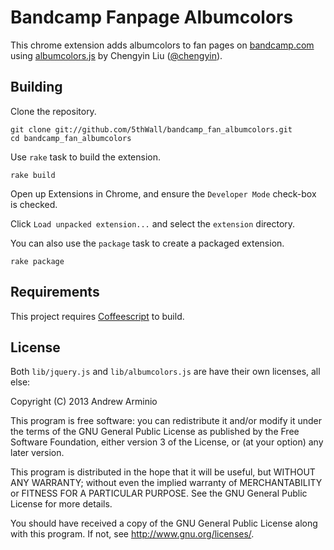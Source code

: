 Bandcamp Fanpage Albumcolors
============================

This chrome extension adds albumcolors to fan pages on [bandcamp.com][bandcamp]
using [albumcolors.js][albumcolors] by Chengyin Liu ([@chengyin][chengyin]).

[bandcamp]: http://bandcamp.com
[albumcolors]: https://github.com/chengyin/albumcolors
[chengyin]: https://github.com/chengyin

Building
--------

 Clone the repository.

    git clone git://github.com/5thWall/bandcamp_fan_albumcolors.git
    cd bandcamp_fan_albumcolors

Use `rake` task to build the extension.

    rake build

Open up Extensions in Chrome, and ensure the `Developer Mode` check-box is
checked.

Click `Load unpacked extension...` and select the `extension` directory.

You can also use the `package` task to create a packaged extension.

    rake package

Requirements
------------

This project requires [Coffeescript][cs] to build.

[cs]: http://coffeescript.org

License
-------

Both `lib/jquery.js` and `lib/albumcolors.js` are have their own licenses, all
else:

Copyright (C) 2013  Andrew Arminio

This program is free software: you can redistribute it and/or modify
it under the terms of the GNU General Public License as published by
the Free Software Foundation, either version 3 of the License, or
(at your option) any later version.

This program is distributed in the hope that it will be useful,
but WITHOUT ANY WARRANTY; without even the implied warranty of
MERCHANTABILITY or FITNESS FOR A PARTICULAR PURPOSE.  See the
GNU General Public License for more details.

You should have received a copy of the GNU General Public License
along with this program.  If not, see [<http://www.gnu.org/licenses/>][gpl].

[gpl]: http://www.gnu.org/licenses/
